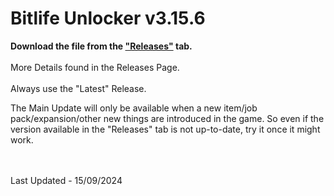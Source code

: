 # Bitlife Unlocker v3.15.6

**Download the file from the ["Releases"](https://github.com/zeropse/bitlife-unlocker/releases/tag/3.15.6) tab.** <br><br> More Details found in the Releases Page. <br><br> Always use the "Latest" Release.


The Main Update will only be available when a new item/job pack/expansion/other new things are introduced in the game. So even if the version available in the "Releases" tab is not up-to-date, try it once it might work.

<br><br>
Last Updated - 15/09/2024
